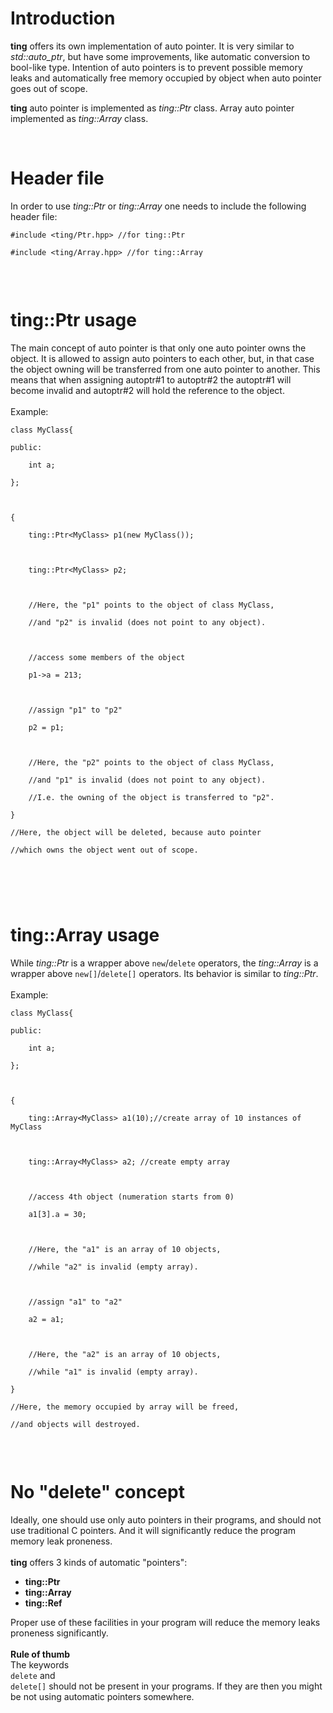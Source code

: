 # Introduction #

**ting** offers its own implementation of auto pointer. It is very similar to _std::auto\_ptr_, but have some improvements, like automatic conversion to bool-like type.
Intention of auto pointers is to prevent possible memory leaks and automatically free memory occupied by object when auto pointer goes out of scope.

**ting** auto pointer is implemented as _ting::Ptr_ class. Array auto pointer implemented as _ting::Array_ class.



<br>
<h1>Header file</h1>

In order to use <i>ting::Ptr</i> or <i>ting::Array</i> one needs to include the following header file:<br>
<pre><code>#include &lt;ting/Ptr.hpp&gt; //for ting::Ptr<br>
#include &lt;ting/Array.hpp&gt; //for ting::Array<br>
</code></pre>



<br>
<h1>ting::Ptr usage</h1>

The main concept of auto pointer is that only one auto pointer owns the object. It is allowed to assign auto pointers to each other, but, in that case the object owning will be transferred from one auto pointer to another. This means that when assigning autoptr#1 to autoptr#2 the autoptr#1 will become invalid and autoptr#2 will hold the reference to the object.<br>
<br>
Example:<br>
<pre><code>class MyClass{<br>
public:<br>
    int a;<br>
};<br>
<br>
{<br>
    ting::Ptr&lt;MyClass&gt; p1(new MyClass());<br>
<br>
    ting::Ptr&lt;MyClass&gt; p2;<br>
<br>
    //Here, the "p1" points to the object of class MyClass,<br>
    //and "p2" is invalid (does not point to any object).<br>
<br>
    //access some members of the object<br>
    p1-&gt;a = 213;<br>
    <br>
    //assign "p1" to "p2"<br>
    p2 = p1;<br>
<br>
    //Here, the "p2" points to the object of class MyClass,<br>
    //and "p1" is invalid (does not point to any object).<br>
    //I.e. the owning of the object is transferred to "p2".<br>
}<br>
//Here, the object will be deleted, because auto pointer<br>
//which owns the object went out of scope.<br>
<br>
</code></pre>



<br>
<h1>ting::Array usage</h1>

While <i>ting::Ptr</i> is a wrapper above <code>new</code>/<code>delete</code> operators, the <i>ting::Array</i> is a wrapper above <code>new[]</code>/<code>delete[]</code> operators. Its behavior is similar to <i>ting::Ptr</i>.<br>
<br>
Example:<br>
<pre><code>class MyClass{<br>
public:<br>
    int a;<br>
};<br>
<br>
{<br>
    ting::Array&lt;MyClass&gt; a1(10);//create array of 10 instances of MyClass<br>
<br>
    ting::Array&lt;MyClass&gt; a2; //create empty array<br>
<br>
    //access 4th object (numeration starts from 0)<br>
    a1[3].a = 30;<br>
<br>
    //Here, the "a1" is an array of 10 objects,<br>
    //while "a2" is invalid (empty array).<br>
    <br>
    //assign "a1" to "a2"<br>
    a2 = a1;<br>
<br>
    //Here, the "a2" is an array of 10 objects,<br>
    //while "a1" is invalid (empty array).<br>
}<br>
//Here, the memory occupied by array will be freed,<br>
//and objects will destroyed.<br>
</code></pre>



<br>
<h1>No "delete" concept</h1>

Ideally, one should use only auto pointers in their programs, and should not use traditional C pointers. And it will significantly reduce the program memory leak proneness.<br>
<br>
<b>ting</b> offers 3 kinds of automatic "pointers":<br>
<ul><li><b>ting::Ptr</b>
</li><li><b>ting::Array</b>
</li><li><b>ting::Ref</b></li></ul>

Proper use of these facilities in your program will reduce the memory leaks proneness significantly.<br>
<br>
<b>Rule of thumb</b><br>
The keywords<br>
<code>delete</code>
and<br>
<code>delete[]</code>
should not be present in your programs. If they are then you might be not using automatic pointers somewhere.